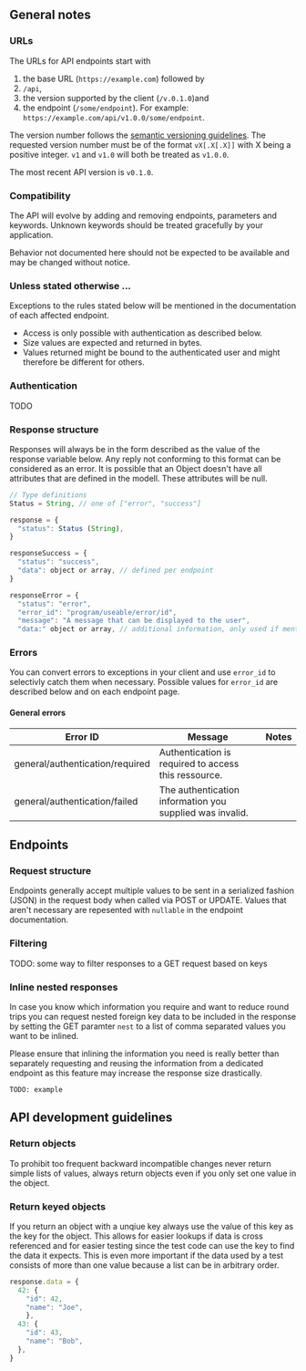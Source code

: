 ## General  notes

### URLs

The URLs for API endpoints start with 
1.  the base URL (`https://example.com`) followed by 
2.  `/api`,
3.  the version supported by the client (`/v.0.1.0`)and 
4.  the endpoint (`/some/endpoint`).
For example: `https://example.com/api/v1.0.0/some/endpoint`.

The version number follows the [semantic versioning guidelines](http://semver.org/). The requested version number must be of the format `vX[.X[.X]]` with X being a positive integer. `v1` and `v1.0` will both be treated as `v1.0.0`.

The most recent API version is `v0.1.0`.

### Compatibility

The API will evolve by adding and removing endpoints, parameters and keywords. Unknown keywords should be treated gracefully by your application.

Behavior not documented here should not be expected to be available and may be changed without notice.

### Unless stated otherwise ...

Exceptions to the rules stated below will be mentioned in the documentation of each affected endpoint.

- Access is only possible with authentication as described below.
- Size values are expected and returned in bytes.
- Values returned might be bound to the authenticated user and might therefore be different for others.

### Authentication

TODO

### Response structure

Responses will always be in the form described as the value of the response variable below. Any reply not conforming to this format can be considered as an error. It is possible that an Object doesn't have all attributes that are defined in the modell. These attributes will be null.

```javascript
// Type definitions
Status = String, // one of ["error", "success"] 

response = {
  "status": Status (String),
}

responseSuccess = {
  "status": "success",
  "data": object or array, // defined per endpoint
}

responseError = {
  "status": "error",
  "error_id": "program/useable/error/id",
  "message": "A message that can be displayed to the user",
  "data:" object or array, // additional information, only used if mentioned for a specific error
```

### Errors

You can convert errors to exceptions in your client and use `error_id` to selectivly catch them when necessary. Possible values for `error_id` are described below and on each endpoint page.

#### General errors
| Error ID | Message | Notes |
|----------|---------|-------|
| general/authentication/required | Authentication is required to access this ressource. | |
| general/authentication/failed | The authentication information you supplied was invalid. | |


## Endpoints

### Request structure

Endpoints generally accept multiple values to be sent in a serialized fashion (JSON) in the request body when called via POST or UPDATE. Values that aren't necessary are repesented with `nullable` in the endpoint documentation.

### Filtering

TODO: some way to filter responses to a GET request based on keys

### Inline nested responses

In case you know which information you require and want to reduce round trips you can request nested foreign key data to be included in the response by setting the GET paramter `nest` to a list of comma separated values you want to be inlined.

Please ensure that inlining the information you need is really better than separately requesting and reusing the information from a dedicated endpoint as this feature may increase the response size drastically.

```
TODO: example
```

## API development guidelines

### Return objects

To prohibit too frequent backward incompatible changes never return simple lists of values, always return objects even if you only set one value in the object.

### Return keyed objects

If you return an object with a unqiue key always use the value of this key as the key for the object. This allows for easier lookups if data is cross referenced and for easier testing since the test code can use the key to find the data it expects. This is even more important if the data used by a test consists of more than one value because a list can be in arbitrary order.

```javascript
response.data = {
  42: {
    "id": 42,
    "name": "Joe",
    },
  43: {
    "id": 43,
    "name": "Bob",
  },
}
```
